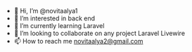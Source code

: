 - 👋 Hi, I’m @novitaalya1
- 👀 I’m interested in back end
- 🌱 I’m currently learning Laravel
- 💞️ I’m looking to collaborate on any project Laravel Livewire 
- 📫 How to reach me novitaalya2@gmail.com

<!---
novitaalya1/novitaalya1 is a ✨ special ✨ repository because its `README.md` (this file) appears on your GitHub profile.
You can click the Preview link to take a look at your changes.
--->
